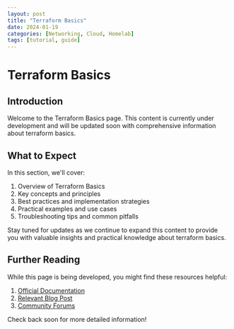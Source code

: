 ```yaml
---
layout: post
title: "Terraform Basics"
date: 2024-01-19
categories: [Networking, Cloud, Homelab]
tags: [tutorial, guide]
---
```


# Terraform Basics

## Introduction

Welcome to the Terraform Basics page. This content is currently under development and will be updated soon with comprehensive information about terraform basics.

## What to Expect

In this section, we'll cover:

1. Overview of Terraform Basics
2. Key concepts and principles
3. Best practices and implementation strategies
4. Practical examples and use cases
5. Troubleshooting tips and common pitfalls

Stay tuned for updates as we continue to expand this content to provide you with valuable insights and practical knowledge about terraform basics.

## Further Reading

While this page is being developed, you might find these resources helpful:

1. [Official Documentation](https://example.com)
2. [Relevant Blog Post](https://example.com/blog)
3. [Community Forums](https://example.com/forum)

Check back soon for more detailed information!

